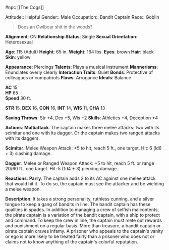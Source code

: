  #npc [[The Cogs]]

Attitude:: Helpful
Gender:: Male
Occupation:: Bandit Captain
Race:: Goblin

> Does an Owlbear shit in the woods?

**Alignment**: CN
**Relationship Status**: Single
**Sexual Orientation**: Heterosexual

**Age**: 115 (Adult)
**Height**: 65 in.
**Weight**: 164 lbs.
**Eyes**: brown	
**Hair**: black	
**Skin**: yellow

**Appearance**: Piercings
**Talents**: Plays a musical instrument
**Mannerisms**: Enunciates overly clearly
**Interaction Traits**: Quiet
**Bonds**: Protective of colleagues or compatriots
**Flaws**: Arrogance
**Ideals**: Balance

**AC**	15	
**HP**	65	
**Speed**	30 ft.

**STR** 15, **DEX** 16, **CON** 16, **INT** 14, **WIS** 11, **CHA** 13

**Saving Throws**: Str +4, Dex +5, Wis +2
**Skills**: Athletics +4, Deception +4

**Actions**:
**Multiattack**. The captain makes three melee attacks: two with its scimitar and one with its dagger. Or the captain makes two ranged attacks with its daggers.

**Scimitar**. Melee Weapon Attack: +5 to hit, reach 5 ft., one target. Hit: 6 (ld6 + 3) slashing damage.

**Dagger**. Melee or Ranged Weapon Attack: +5 to hit, reach 5 ft. or range 20/60 ft., one target. Hit: 5 (1d4 + 3) piercing damage.

**Reactions**:
**Parry**. The captain adds 2 to its AC against one melee attack that would hit it. To do so, the captain must see the attacker and be wielding a melee weapon.

**Description**: It takes a strong personality, ruthless cunning, and a silver tongue to keep a gang of bandits in line. The bandit captain has these qualities in spades. In addition to managing a crew of selfish malcontents, the pirate captain is a variation of the bandit captain, with a ship to protect and command. To keep the crew in line, the captain must mete out rewards and punishment on a regular basis. More than treasure, a bandit captain or pirate captain craves infamy. A prisoner who appeals to the captain's vanity or ego is more likely to be treated fairly than a prisoner who does not or claims not to know anything of the captain's colorful reputation.